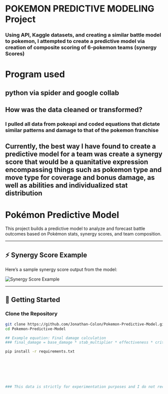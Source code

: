 # POKEMON PREDICTIVE MODELING Project
### Using API, Kaggle datasets, and creating a similar battle model to pokemon, I attempted to create a predictive model via creation of composite scoring of 6-pokemon teams (synergy Scores)

# Program used
## python via spider and google collab

## How was the data cleaned or transformed? 
### I pulled all data from pokeapi and coded equations that dictate similar patterns and damage to that of the pokemon franchise

## Currently, the best way I have found to create a predictive model for a team was create a synergy score that would be a quanitative expression encompassing things such as pokemon type and move type for coverage and bonus damage, as well as abilities and individualized stat distribution 
# Pokémon Predictive Model

This project builds a predictive model to analyze and forecast battle outcomes based on Pokémon stats, synergy scores, and team composition.

---

## ⚡ Synergy Score Example

Here’s a sample synergy score output from the model:

![Synergy Score Example](images/synergy_example.png)

---

## 🚀 Getting Started

### Clone the Repository
```bash
git clone https://github.com/Jonathan-Colon/Pokemon-Predictive-Model.git
cd Pokemon-Predictive-Model

## Example equation: Final damage calculation
### final_damage = base_damage * stab_multiplier * effectiveness * crit_multiplier * item_boost * random_factor

pip install -r requirements.txt







### This data is strictly for experimentation purposes and I do not receive, nor look to receive compensation from this data owned by any and all entities surround the Pokemon franchise.

